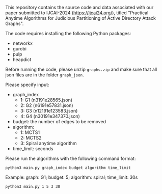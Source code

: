 This repository contains the source code and data associated with our paper submitted to IJCAI-2024 (https://ijcai24.org/), titled "Practical Anytime Algorithms for Judicious Partitioning of Active Directory Attack Graphs".

The code requires installing the following Python packages:
- networkx
- gurobi
- pulp
- heapdict

Before running the code, please unzip ```graphs.zip``` and make sure that all json files are in the folder ```graph_json```.

Please specify input:
 - graph_index
    - 1: G1 (n3191e28565.json)
    - 2: G2 (n6191e57831.json)
    - 3: G3 (n12191e123583.json)
    - 4: G4 (n30191e347370.json)
- budget: the number of edges to be removed
- algorithm:
    - 1: MCTS1
    - 2: MCTS2
    - 3: Spiral anytime algorithm
- time_limit: seconds

Please run the algorithms with the following command format:
```
python3 main.py graph_index budget algorithm time_limit
```

Example:
graph: G1; budget: 5; algorithm: spiral; time_limit: 30s
```
python3 main.py 1 5 3 30
```
